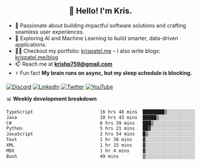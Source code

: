 <h2 align="center">👋 Hello! I'm Kris.</h2>

- 🚀 Passionate about building impactful software solutions and crafting seamless user experiences.<br>
- 🤖 Exploring AI and Machine Learning to build smarter, data-driven applications.<br>
- 👨‍💻 Checkout my portfolio: [krispatel.me](https://krispatel.me) – I also write blogs: [krispatel.me/blog](https://krispatel.me/blog)
- 📫 Reach me at **krishp759@gmail.com**<br>
- ⚡ Fun fact **My brain runs on async, but my sleep schedule is blocking.**

[![Discord](https://img.shields.io/badge/discord-36393e?style=for-the-badge&logo=discord&logoColor=#5865F2)](https://discord.gg/684004012210651146)
[![LinkedIn](https://img.shields.io/badge/linkedin-0072b1?style=for-the-badge&logo=linkedin&logoColor=#0A66C2)](linkedin.com/in/kris-patel-985158250/)
[![Twitter](https://img.shields.io/badge/Twitter-1DA1F2?style=for-the-badge&logo=twitter&logoColor=white)](https://twitter.com/Kris__Logan)
[![YouTube](https://img.shields.io/badge/YouTube-FF0000?style=for-the-badge&logo=youtube&logoColor=white)](https://youtube.com/@krisgenics4404) 

📊 **Weekly development breakdown**
<!--START_SECTION:waka-->

```txt
TypeScript                         16 hrs 48 mins  ████████▒░░░░░░░░░░░░░░░░   32.86 %
Java                               10 hrs 43 mins  █████▒░░░░░░░░░░░░░░░░░░░   20.97 %
C#                                 6 hrs 39 mins   ███▒░░░░░░░░░░░░░░░░░░░░░   13.01 %
Python                             5 hrs 21 mins   ██▓░░░░░░░░░░░░░░░░░░░░░░   10.46 %
JavaScript                         2 hrs 54 mins   █▒░░░░░░░░░░░░░░░░░░░░░░░   05.68 %
Text                               1 hr 38 mins    ▓░░░░░░░░░░░░░░░░░░░░░░░░   03.19 %
XML                                1 hr 15 mins    ▓░░░░░░░░░░░░░░░░░░░░░░░░   02.47 %
MDX                                1 hr 4 mins     ▓░░░░░░░░░░░░░░░░░░░░░░░░   02.09 %
Bash                               49 mins         ▒░░░░░░░░░░░░░░░░░░░░░░░░   01.60 %
```

<!--END_SECTION:waka-->
